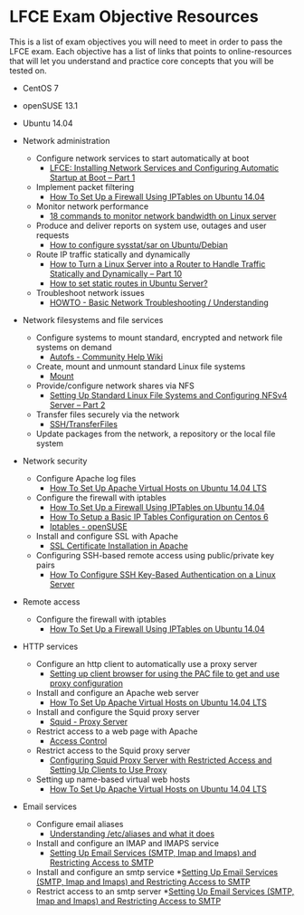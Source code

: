 # LFCE Exam Objective Resources
This is a list of exam objectives you will need to meet in order to pass the LFCE exam. Each objective has a list of links that points to online-resources that will let you understand and practice core concepts that you will be tested on. 

* CentOS 7
* openSUSE 13.1
* Ubuntu 14.04


* Network administration
  * Configure network services to start automatically at boot
     * [LFCE: Installing Network Services and Configuring Automatic Startup at Boot – Part 1](http://www.tecmint.com/installing-network-services-and-configuring-services-at-system-boot/)
  * Implement packet filtering
    * [How To Set Up a Firewall Using IPTables on Ubuntu 14.04](https://www.digitalocean.com/community/tutorials/how-to-set-up-a-firewall-using-iptables-on-ubuntu-14-04)
  * Monitor network performance
    * [18 commands to monitor network bandwidth on Linux server](http://www.binarytides.com/linux-commands-monitor-network/)
  * Produce and deliver reports on system use, outages and user requests
    * [How to configure sysstat/sar on Ubuntu/Debian](http://www.leonardoborda.com/blog/how-to-configure-sysstatsar-on-ubuntudebian/)
  * Route IP traffic statically and dynamically
    * [How to Turn a Linux Server into a Router to Handle Traffic Statically and Dynamically – Part 10](http://www.tecmint.com/setup-linux-as-router/)
    * [How to set static routes in Ubuntu Server?](http://askubuntu.com/questions/168033/how-to-set-static-routes-in-ubuntu-server)
  * Troubleshoot network issues
    * [HOWTO - Basic Network Troubleshooting / Understanding](https://ubuntuforums.org/showthread.php?t=25557) 

* Network filesystems and file services
  * Configure systems to mount standard, encrypted and network file systems on demand
    * [Autofs - Community Help Wiki](https://help.ubuntu.com/community/Autofs)
  * Create, mount and unmount standard Linux file systems
    * [Mount](https://help.ubuntu.com/community/Mount)
  * Provide/configure network shares via NFS
    * [Setting Up Standard Linux File Systems and Configuring NFSv4 Server – Part 2](http://www.tecmint.com/configure-nfs-server/)
  * Transfer files securely via the network
    * [SSH/TransferFiles](https://help.ubuntu.com/community/SSH/TransferFiles)
  * Update packages from the network, a repository or the local file system

* Network security
  * Configure Apache log files
    * [How To Set Up Apache Virtual Hosts on Ubuntu 14.04 LTS](https://www.digitalocean.com/community/tutorials/how-to-set-up-apache-virtual-hosts-on-ubuntu-14-04-lts)
  * Configure the firewall with iptables
  	* [How To Set Up a Firewall Using IPTables on Ubuntu 14.04](https://www.digitalocean.com/community/tutorials/how-to-set-up-a-firewall-using-iptables-on-ubuntu-14-04)
    * [How To Setup a Basic IP Tables Configuration on Centos 6](https://www.digitalocean.com/community/tutorials/how-to-setup-a-basic-ip-tables-configuration-on-centos-6)
    * [Iptables - openSUSE](https://en.opensuse.org/Iptables)
  * Install and configure SSL with Apache
    * [SSL Certificate Installation in Apache](https://www.digicert.com/ssl-certificate-installation-apache.htm)
  * Configuring SSH-based remote access using public/private key pairs
    * [How To Configure SSH Key-Based Authentication on a Linux Server](https://www.digitalocean.com/community/tutorials/how-to-configure-ssh-key-based-authentication-on-a-linux-server)

* Remote access
  * Configure the firewall with iptables
  	* [How To Set Up a Firewall Using IPTables on Ubuntu 14.04](https://www.digitalocean.com/community/tutorials/how-to-set-up-a-firewall-using-iptables-on-ubuntu-14-04)

* HTTP services
  * Configure an http client to automatically use a proxy server
    * [Setting up client browser for using the PAC file to get and use proxy configuration](https://tektab.com/2012/09/26/setting-up-automatic-proxy-configuration-pac-file/) 
  * Install and configure an Apache web server
    * [How To Set Up Apache Virtual Hosts on Ubuntu 14.04 LTS](https://www.digitalocean.com/community/tutorials/how-to-set-up-apache-virtual-hosts-on-ubuntu-14-04-lts)
  * Install and configure the Squid proxy server
    * [Squid - Proxy Server](https://help.ubuntu.com/lts/serverguide/squid.html)
  * Restrict access to a web page with Apache
    * [Access Control](https://httpd.apache.org/docs/2.4/howto/access.html)
  * Restrict access to the Squid proxy server
    * [Configuring Squid Proxy Server with Restricted Access and Setting Up Clients to Use Proxy](http://www.tecmint.com/configure-squid-server-in-linux/) 
  * Setting up name-based virtual web hosts
    * [How To Set Up Apache Virtual Hosts on Ubuntu 14.04 LTS](https://www.digitalocean.com/community/tutorials/how-to-set-up-apache-virtual-hosts-on-ubuntu-14-04-lts)

* Email services
  * Configure email aliases
    * [Understanding /etc/aliases and what it does](https://unix.stackexchange.com/questions/65013/understanding-etc-aliases-and-what-it-does) 
  * Install and configure an IMAP and IMAPS service
    * [Setting Up Email Services (SMTP, Imap and Imaps) and Restricting Access to SMTP](http://www.tecmint.com/setting-up-email-services-smtp-and-restricting-access-to-smtp/)
  * Install and configure an smtp service
    *[Setting Up Email Services (SMTP, Imap and Imaps) and Restricting Access to SMTP](http://www.tecmint.com/setting-up-email-services-smtp-and-restricting-access-to-smtp/) 
  * Restrict access to an smtp server
    *[Setting Up Email Services (SMTP, Imap and Imaps) and Restricting Access to SMTP](http://www.tecmint.com/setting-up-email-services-smtp-and-restricting-access-to-smtp/) 

